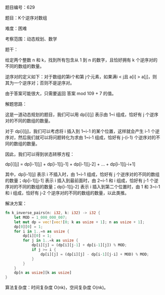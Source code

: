 题目编号：629

题目：K个逆序对数组

难度：困难

考察范围：动态规划、数学

题干：

给定两个整数 n 和 k，找到所有包含从 1 到 n 的数字，且恰好拥有 k 个逆序对的不同的数组的数量。

逆序对的定义如下：对于数组的第i个和第 j个元素，如果满i < j且 a[i] > a[j]，则其为一个逆序对；否则不是逆序对。

由于答案可能很大，只需要返回 答案 mod 109 + 7 的值。

解题思路：

这是一道动态规划的题目，我们可以用 dp[i][j] 表示由 1~i 组成，恰好有 j 个逆序对的不同的数组的数量。

对于 dp[i][j]，我们可以考虑将 i 插入到 1~i-1 的某个位置，这样就会产生 i-1 个逆序对，然后我们就可以将问题转化为求由 1~i-1 组成，恰好有 j-(i-1) 个逆序对的不同的数组的数量。

因此，我们可以得到状态转移方程：

dp[i][j] = dp[i-1][j] + dp[i-1][j-1] + dp[i-1][j-2] + ... + dp[i-1][j-i+1]

其中，dp[i-1][j] 表示 i 不插入时，由 1~i-1 组成，恰好有 j 个逆序对的不同的数组的数量；dp[i-1][j-1] 表示 i 插入到最前面时，由 2~i-1 和 i 组成，恰好有 j-1 个逆序对的不同的数组的数量；dp[i-1][j-2] 表示 i 插入到第二个位置时，由 1 和 3~i-1 和 i 组成，恰好有 j-2 个逆序对的不同的数组的数量，以此类推。

解决方案：

```rust
fn k_inverse_pairs(n: i32, k: i32) -> i32 {
    let MOD = 1_000_000_007;
    let mut dp = vec![vec![0; k as usize + 1]; n as usize + 1];
    dp[0][0] = 1;
    for i in 1..=n as usize {
        dp[i][0] = 1;
        for j in 1..=k as usize {
            dp[i][j] = (dp[i][j-1] + dp[i-1][j]) % MOD;
            if j >= i {
                dp[i][j] = (dp[i][j] - dp[i-1][j-i] + MOD) % MOD;
            }
        }
    }
    dp[n as usize][k as usize]
}
```

算法复杂度：时间复杂度 O(nk)，空间复杂度 O(nk)。